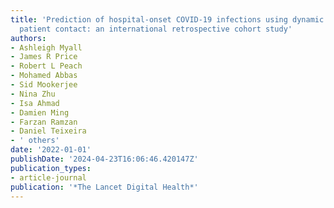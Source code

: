 ```yaml
---
title: 'Prediction of hospital-onset COVID-19 infections using dynamic networks of
  patient contact: an international retrospective cohort study'
authors:
- Ashleigh Myall
- James R Price
- Robert L Peach
- Mohamed Abbas
- Sid Mookerjee
- Nina Zhu
- Isa Ahmad
- Damien Ming
- Farzan Ramzan
- Daniel Teixeira
- ' others'
date: '2022-01-01'
publishDate: '2024-04-23T16:06:46.420147Z'
publication_types:
- article-journal
publication: '*The Lancet Digital Health*'
---
```

